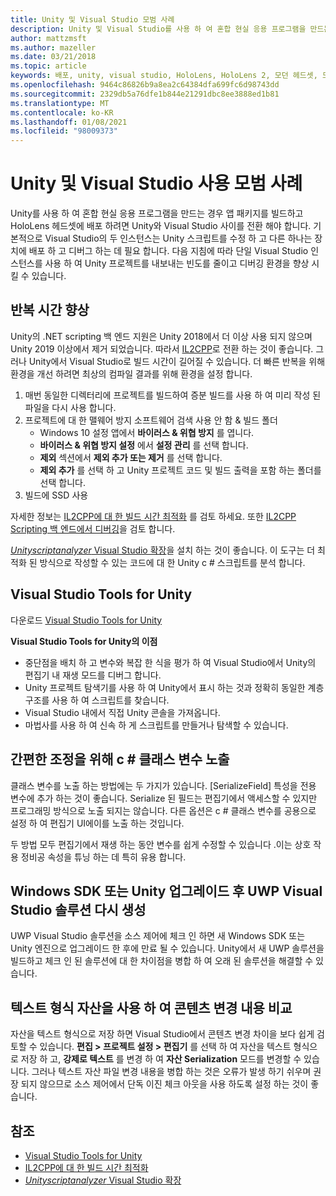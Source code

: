 ```yaml
---
title: Unity 및 Visual Studio 모범 사례
description: Unity 및 Visual Studio를 사용 하 여 혼합 현실 응용 프로그램을 만드는 워크플로를 간소화 하기 위한 팁과 요령.
author: mattzmsft
ms.author: mazeller
ms.date: 03/21/2018
ms.topic: article
keywords: 배포, unity, visual studio, HoloLens, HoloLens 2, 모던 헤드셋, 모범 사례, 혼합 현실 헤드셋, windows mixed reality 헤드셋, 가상 현실 헤드셋, UWP, Visual Studio Tools Windows SDK
ms.openlocfilehash: 9464c86826b9a8ea2c64384dfa699fc6d98743dd
ms.sourcegitcommit: 2329db5a76dfe1b844e21291dbc8ee3888ed1b81
ms.translationtype: MT
ms.contentlocale: ko-KR
ms.lasthandoff: 01/08/2021
ms.locfileid: "98009373"
---
```

# <a name="best-practices-for-working-with-unity-and-visual-studio"></a>Unity 및 Visual Studio 사용 모범 사례

Unity를 사용 하 여 혼합 현실 응용 프로그램을 만드는 경우 앱 패키지를 빌드하고 HoloLens 헤드셋에 배포 하려면 Unity와 Visual Studio 사이를 전환 해야 합니다. 기본적으로 Visual Studio의 두 인스턴스는 Unity 스크립트를 수정 하 고 다른 하나는 장치에 배포 하 고 디버그 하는 데 필요 합니다. 다음 지침에 따라 단일 Visual Studio 인스턴스를 사용 하 여 Unity 프로젝트를 내보내는 빈도를 줄이고 디버깅 환경을 향상 시킬 수 있습니다.

## <a name="improving-iteration-time"></a>반복 시간 향상

Unity의 .NET scripting 백 엔드 지원은 Unity 2018에서 더 이상 사용 되지 않으며 Unity 2019 이상에서 제거 되었습니다. 따라서 [IL2CPP](https://docs.unity3d.com/Manual/IL2CPP.html)로 전환 하는 것이 좋습니다. 그러나 Unity에서 Visual Studio로 빌드 시간이 길어질 수 있습니다. 더 빠른 반복을 위해 환경을 개선 하려면 최상의 컴파일 결과를 위해 환경을 설정 합니다.

1) 매번 동일한 디렉터리에 프로젝트를 빌드하여 증분 빌드를 사용 하 여 미리 작성 된 파일을 다시 사용 합니다.
2) 프로젝트에 대 한 맬웨어 방지 소프트웨어 검색 사용 안 함 & 빌드 폴더
   - Windows 10 설정 앱에서 **바이러스 & 위협 방지** 를 엽니다.
   - **바이러스 & 위협 방지 설정** 에서 **설정 관리** 를 선택 합니다.
   - **제외** 섹션에서 **제외 추가 또는 제거** 를 선택 합니다.
   - **제외 추가** 를 선택 하 고 Unity 프로젝트 코드 및 빌드 출력을 포함 하는 폴더를 선택 합니다.
3) 빌드에 SSD 사용

자세한 정보는 [IL2CPP에 대 한 빌드 시간 최적화](https://docs.unity3d.com/Manual/IL2CPP-OptimizingBuildTimes.html) 를 검토 하세요. 또한 [IL2CPP Scripting 백 엔드에서 디버깅](https://docs.unity3d.com/Manual/windowsstore-debugging-il2cpp.html)을 검토 합니다.

[ *Unityscriptanalyzer* Visual Studio 확장](https://github.com/Microsoft/MixedRealityCompanionKit/tree/master/UnityScriptAnalyzer)을 설치 하는 것이 좋습니다. 이 도구는 더 최적화 된 방식으로 작성할 수 있는 코드에 대 한 Unity c # 스크립트를 분석 합니다.

## <a name="visual-studio-tools-for-unity"></a>Visual Studio Tools for Unity

다운로드 [Visual Studio Tools for Unity](https://docs.microsoft.com/visualstudio/cross-platform/getting-started-with-visual-studio-tools-for-unity)

**Visual Studio Tools for Unity의 이점**
* 중단점을 배치 하 고 변수와 복잡 한 식을 평가 하 여 Visual Studio에서 Unity의 편집기 내 재생 모드를 디버그 합니다.
* Unity 프로젝트 탐색기를 사용 하 여 Unity에서 표시 하는 것과 정확히 동일한 계층 구조를 사용 하 여 스크립트를 찾습니다.
* Visual Studio 내에서 직접 Unity 콘솔을 가져옵니다.
* 마법사를 사용 하 여 신속 하 게 스크립트를 만들거나 탐색할 수 있습니다.

## <a name="expose-c-class-variables-for-easy-tuning"></a>간편한 조정을 위해 c # 클래스 변수 노출

클래스 변수를 노출 하는 방법에는 두 가지가 있습니다. [SerializeField] 특성을 전용 변수에 추가 하는 것이 좋습니다. Serialize 된 필드는 편집기에서 액세스할 수 있지만 프로그래밍 방식으로 노출 되지는 않습니다.  다른 옵션은 c # 클래스 변수를 공용으로 설정 하 여 편집기 UI에이를 노출 하는 것입니다. 

두 방법 모두 편집기에서 재생 하는 동안 변수를 쉽게 수정할 수 있습니다 .이는 상호 작용 정비공 속성을 튜닝 하는 데 특히 유용 합니다.

## <a name="regenerate-uwp-visual-studio-solutions-after-windows-sdk-or-unity-upgrade"></a>Windows SDK 또는 Unity 업그레이드 후 UWP Visual Studio 솔루션 다시 생성

UWP Visual Studio 솔루션을 소스 제어에 체크 인 하면 새 Windows SDK 또는 Unity 엔진으로 업그레이드 한 후에 만료 될 수 있습니다. Unity에서 새 UWP 솔루션을 빌드하고 체크 인 된 솔루션에 대 한 차이점을 병합 하 여 오래 된 솔루션을 해결할 수 있습니다.

## <a name="use-text-format-assets-for-easy-comparison-of-content-changes"></a>텍스트 형식 자산을 사용 하 여 콘텐츠 변경 내용 비교

자산을 텍스트 형식으로 저장 하면 Visual Studio에서 콘텐츠 변경 차이을 보다 쉽게 검토할 수 있습니다. **편집 > 프로젝트 설정 > 편집기** 를 선택 하 여 자산을 텍스트 형식으로 저장 하 고, **강제로 텍스트** 를 변경 하 여 **자산 Serialization** 모드를 변경할 수 있습니다. 그러나 텍스트 자산 파일 변경 내용을 병합 하는 것은 오류가 발생 하기 쉬우며 권장 되지 않으므로 소스 제어에서 단독 이진 체크 아웃을 사용 하도록 설정 하는 것이 좋습니다.

## <a name="see-also"></a>참조
- [Visual Studio Tools for Unity](https://visualstudiogallery.msdn.microsoft.com/8d26236e-4a64-4d64-8486-7df95156aba9)
- [IL2CPP에 대 한 빌드 시간 최적화](https://docs.unity3d.com/Manual/IL2CPP-OptimizingBuildTimes.html)
- [*Unityscriptanalyzer* Visual Studio 확장](https://github.com/Microsoft/MixedRealityCompanionKit/tree/master/UnityScriptAnalyzer)
